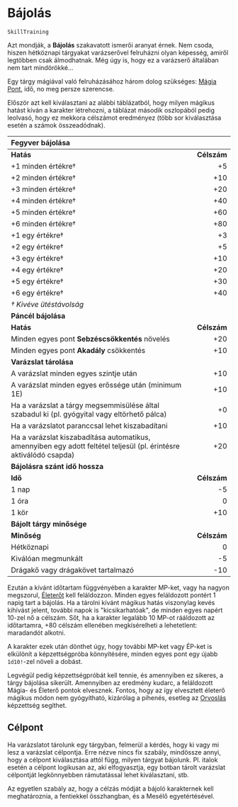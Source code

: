 # Bájolás

`SkillTraining`

Azt mondják, a **Bájolás** szakavatott ismerői aranyat érnek. Nem csoda, hiszen hétköznapi tárgyakat varázserővel felruházni olyan képesség, amiről legtöbben csak álmodhatnak. Még úgy is, hogy ez a varázserő általában nem tart mindörökké...

Egy tárgy mágiával való felruházásához három dolog szükséges: [Mágia Pont](character:mp), idő, no meg persze szerencse.

Először azt kell kiválasztani az alábbi táblázatból, hogy milyen mágikus hatást kíván a karakter létrehozni, a táblázat második oszlopából pedig leolvasó, hogy ez mekkora célszámot eredményez (több sor kiválasztása esetén a számok összeadódnak).

| Fegyver bájolása | |
| :------| ------: |
| **Hatás** | **Célszám** |
| +1 minden értékre† | +5 |
| +2 minden értékre† | +10 |
| +3 minden értékre† | +20 |
| +4 minden értékre† | +40 |
| +5 minden értékre† | +60 |
| +6 minden értékre† | +80 |
| +1 egy értékre† | +3 |
| +2 egy értékre† | +5 |
| +3 egy értékre† | +10 |
| +4 egy értékre† | +20 |
| +5 egy értékre† | +30 |
| +6 egy értékre† | +40 |
| *† Kivéve ütéstávolság* | |
| **Páncél bájolása** | |
| **Hatás** | **Célszám** |
| Minden egyes pont **Sebzéscsökkentés** növelés | +20 |
| Minden egyes pont **Akadály** csökkentés | +10 |
| **Varázslat tárolása** | |
| A varázslat minden egyes szintje után | +10 |
| A varázslat minden egyes erőssége után (minimum 1E) | +10 |
| Ha a varázslat a tárgy megsemmisülése által szabadul ki (pl. gyógyital vagy eltörhető pálca) | +0 |
| Ha a varázslatot paranccsal lehet kiszabadítani | +10 |
| Ha a varázslat kiszabadítása automatikus, amennyiben egy adott feltétel teljesül (pl. érintésre aktiválódó csapda) | +20 |
| **Bájolásra szánt idő hossza** |
| **Idő** | **Célszám** |
| 1 nap | -5 |
| 1 óra | 0 |
| 1 kör | +10 |
| **Bájolt tárgy minősége** | |
| **Minőség** | **Célszám** |
| Hétköznapi | 0 |
| Kiválóan megmunkált | -5 |
| Drágakő vagy drágakövet tartalmazó | -10 |

Ezután a kívánt időtartam függvényében a karakter MP-ket, vagy ha nagyon megszorul, [Életerőt](character:ep) kell feláldozzon. Minden egyes feláldozott pontért 1 napig tart a bájolás. Ha a tárolni kívánt mágikus hatás viszonylag kevés kihívást jelent, további napok is "kicsikarhatóak", de minden egyes napért 10-zel nő a célszám. Sőt, ha a karakter legalább 10 MP-ot rááldozott az időtartamra, +80 célszám ellenében megkísérelheti a lehetetlent: maradandót alkotni.

A karakter ezek után dönthet úgy, hogy további MP-ket vagy ÉP-ket is elkülönít a képzettségpróba könnyítésére, minden egyes pont egy újabb `1d10!`-zel növeli a dobást.

Legvégül pedig képzettségpróbát kell tennie, és amennyiben ez sikeres, a tárgy bájolása sikerült. Amennyiben az eredmény kudarc, a feláldozott Mágia- és Életerő pontok elvesznek. Fontos, hogy az így elvesztett életerő mágikus módon nem gyógyítható, kizárólag a pihenés, esetleg az [Orvoslás](skill:medicine) képzettség segíthet.

## Célpont

Ha varázslatot tárolunk egy tárgyban, felmerül a kérdés, hogy ki vagy mi lesz a varázslat célpontja. Erre nézve nincs fix szabály, mindössze annyi, hogy a célpont kiválasztása attól függ, milyen tárgyat bájolunk. Pl. italok esetén a célpont logikusan az, aki elfogyasztja, egy botban tárolt varázslat célpontját legkönnyebben rámutatással lehet kiválasztani, stb.

Az egyetlen szabály az, hogy a célzás módját a bájoló karakternek kell meghatároznia, a fentiekkel összhangban, és a Mesélő egyetértésével.

